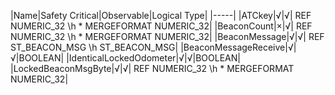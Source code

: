﻿

|Name|Safety Critical|Observable|Logical Type|
|-----|
|ATCkey|√|√| REF NUMERIC_32 \h  \* MERGEFORMAT NUMERIC_32|
|BeaconCount|×|√| REF NUMERIC_32 \h  \* MERGEFORMAT NUMERIC_32|
|BeaconMessage|√|√| REF ST_BEACON_MSG \h ST_BEACON_MSG|
|BeaconMessageReceive|√|√|BOOLEAN|
|IdenticalLockedOdometer|√|√|BOOLEAN|
|LockedBeaconMsgByte|√|√| REF NUMERIC_32 \h  \* MERGEFORMAT NUMERIC_32|

